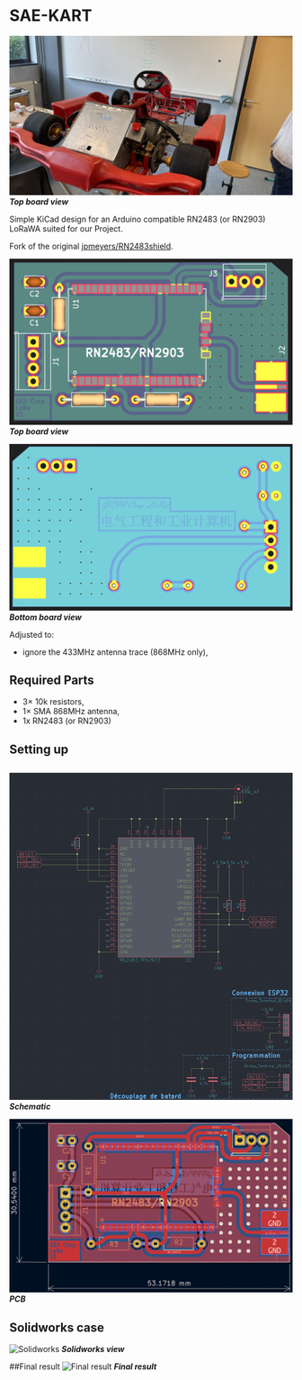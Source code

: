 # SAE-KART
![Kart](images/Kart.jpg)
***Top board view***


Simple KiCad design for an Arduino compatible RN2483 (or RN2903) LoRaWA suited for our Project.

Fork of the original [jpmeyers/RN2483shield](https://github.com/jpmeijers/RN2483shield).

![top layout](module_LoRa_Kicad/images/top_rev1.png)
***Top board view***

![bottom layout](module_LoRa_Kicad/images/bottom_rev1.png)
***Bottom board view***


Adjusted to:

 * ignore the 433MHz antenna trace (868MHz only),
 

## Required Parts

 * 3× 10k resistors,
 * 1× SMA 868MHz antenna,
 * 1x RN2483 (or RN2903)

## Setting up



## 

![Schematic](module_LoRa_Kicad/images/Schematic.png)
***Schematic***

![PCB](module_LoRa_Kicad/images/PCB.png)
***PCB***


## Solidworks case
![Solidworks](SAE-KART/solidworks/Solidworks_view.png)
***Solidworks view***


##Final result
![Final result](SAE-KART/solidworks/final_result)
***Final result***


